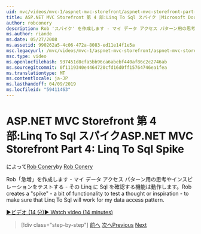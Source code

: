 ```yaml
---
uid: mvc/videos/mvc-1/aspnet-mvc-storefront/aspnet-mvc-storefront-part-4-linq-to-sql-spike
title: ASP.NET MVC Storefront 第 4 部:Linq To Sql スパイク |Microsoft Docs
author: robconery
description: Rob 'スパイク' を作成します - マイ データ アクセス パターン用の思考やインスピレーションをテストする - その Linq に Sql を確認する機能は動作します。
ms.author: riande
ms.date: 05/27/2008
ms.assetid: 990262a5-4c06-472a-8083-ed11e14f1e5a
msc.legacyurl: /mvc/videos/mvc-1/aspnet-mvc-storefront/aspnet-mvc-storefront-part-4-linq-to-sql-spike
msc.type: video
ms.openlocfilehash: 937451d8cfa5bb96ca6abebf440af86c2c2746ab
ms.sourcegitcommit: 0f1119340e4464720cfd16d0ff15764746ea1fea
ms.translationtype: MT
ms.contentlocale: ja-JP
ms.lasthandoff: 04/09/2019
ms.locfileid: "59411463"
---
```

# <a name="aspnet-mvc-storefront-part-4-linq-to-sql-spike"></a><span data-ttu-id="ce614-103">ASP.NET MVC Storefront 第 4 部:Linq To Sql スパイク</span><span class="sxs-lookup"><span data-stu-id="ce614-103">ASP.NET MVC Storefront Part 4: Linq To Sql Spike</span></span>

<span data-ttu-id="ce614-104">によって[Rob Conery](https://github.com/robconery)</span><span class="sxs-lookup"><span data-stu-id="ce614-104">by [Rob Conery](https://github.com/robconery)</span></span>

<span data-ttu-id="ce614-105">Rob「急増」を作成します - マイ データ アクセス パターン用の思考やインスピレーションをテストする - その Linq に Sql を確認する機能は動作します。</span><span class="sxs-lookup"><span data-stu-id="ce614-105">Rob creates a "spike" - a bit of functionality to test a thought or inspiration - to make sure that Linq To Sql will work for my data access pattern.</span></span>

[<span data-ttu-id="ce614-106">&#9654;ビデオ (14 分)</span><span class="sxs-lookup"><span data-stu-id="ce614-106">&#9654; Watch video (14 minutes)</span></span>](https://channel9.msdn.com/Blogs/ASP-NET-Site-Videos/aspnet-mvc-storefront-part-4-linq-to-sql-spike)

> [!div class="step-by-step"]
> <span data-ttu-id="ce614-107">[前へ](aspnet-mvc-storefront-part-3-pipes-and-filters.md)
> [次へ](aspnet-mvc-storefront-part-5-globalization.md)</span><span class="sxs-lookup"><span data-stu-id="ce614-107">[Previous](aspnet-mvc-storefront-part-3-pipes-and-filters.md)
[Next](aspnet-mvc-storefront-part-5-globalization.md)</span></span>
